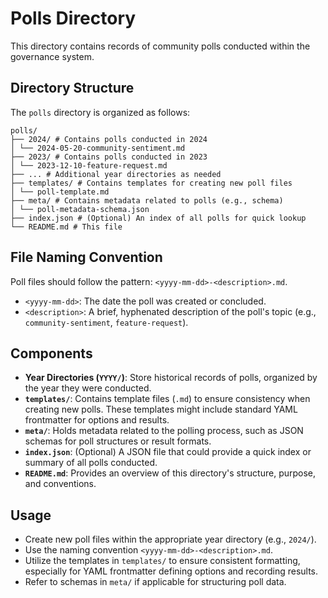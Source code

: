 # Polls Directory

This directory contains records of community polls conducted within the governance system.

## Directory Structure

The `polls` directory is organized as follows:

```
polls/
├── 2024/ # Contains polls conducted in 2024
│ └── 2024-05-20-community-sentiment.md
├── 2023/ # Contains polls conducted in 2023
│ └── 2023-12-10-feature-request.md
├── ... # Additional year directories as needed
├── templates/ # Contains templates for creating new poll files
│ └── poll-template.md
├── meta/ # Contains metadata related to polls (e.g., schema)
│ └── poll-metadata-schema.json
├── index.json # (Optional) An index of all polls for quick lookup
└── README.md # This file
```

## File Naming Convention

Poll files should follow the pattern: `<yyyy-mm-dd>-<description>.md`.

- `<yyyy-mm-dd>`: The date the poll was created or concluded.
- `<description>`: A brief, hyphenated description of the poll's topic (e.g., `community-sentiment`, `feature-request`).

## Components

- **Year Directories (`YYYY/`)**: Store historical records of polls, organized by the year they were conducted.
- **`templates/`**: Contains template files (`.md`) to ensure consistency when creating new polls. These templates might include standard YAML frontmatter for options and results.
- **`meta/`**: Holds metadata related to the polling process, such as JSON schemas for poll structures or result formats.
- **`index.json`**: (Optional) A JSON file that could provide a quick index or summary of all polls conducted.
- **`README.md`**: Provides an overview of this directory's structure, purpose, and conventions.

## Usage

- Create new poll files within the appropriate year directory (e.g., `2024/`).
- Use the naming convention `<yyyy-mm-dd>-<description>.md`.
- Utilize the templates in `templates/` to ensure consistent formatting, especially for YAML frontmatter defining options and recording results.
- Refer to schemas in `meta/` if applicable for structuring poll data.
